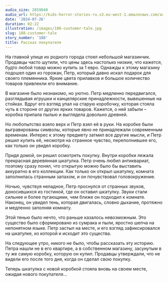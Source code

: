 ```yaml
---
audio_size: 2859840
audio_url: https://kids-horror-stories-ru.s3.eu-west-1.amazonaws.com/audio/188-customer-tale.mp3
date: '2024-07-26'
duration: 02:22
illustration: /images/188-customer-tale.jpg
slug: 188-customer-tale
story_number: '188'
title: Рассказ покупателя
---
```


На главной улице их родного города стоял небольшой магазинчик. Продавцы часто шутили, что цены здесь настолько низкие, что кажется, будто любой товар можно купить за 1 евро. Однажды к этому магазину подошел один из горожан, Петр, который давно искал подарок для своего племянника. Яркие цвета прилавков и большое количество товаров привлекли его внимание.

В магазине было незнакомо, но уютно. Петр медленно передвигался, разглядывая игрушки и канцелярские принадлежности, вывешенные на стойках. Вдруг его взгляд упал на старую коробочку, которая стояла чуть в стороне от других ярких товаров. Кажется, о ней забыли – коробка припала пылью и выглядела довольно древней.

Но любопытство взяло верх и Петр взял её в руки. На коробке были выгравированы символы, которые явно не принадлежали современным временам. Интерес к этому предмету затмил все другие мысли, и Петр решил купить её, несмотря на странное чувство, переполнившее его, как только он увидел коробку.

Придя домой, он решил осмотреть покупку. Внутри коробки лежала прекрасная деревянная шкатулка. Петр очень любил антиквариат, поэтому сразу понял, что открытую можно было бы выставить аккуратно в его коллекции. Как только он открыл шкатулку, комната заполнилась странным запахом, и он почувствовал головокружение.

Ночью, чувствуя неладное, Петр проснулся от странных звуков, доносившихся из гостиной, где он оставил шкатулку. Звуки стали сильнее и более пугающими, чем ближе он подходил к комнате. Наконец, он увидел тень, которая двигалась, словно дыхание, протяжно и медленно заполняя комнату.

Этой тенью было нечто, что раньше казалось невозможным. Это существо было сформировано из сумрака и пыли, яростно шепча на непонятном языке. Петр застыл на месте, и его взгляд зафиксировался на шкатулке, из которой и исходит это существа.

На следующее утро, никого не было, чтобы рассказать эту историю. Петра нашли не в его квартире, а в собственном магазину, засунутым в ту же самую коробку, которую он купил. Продавцы утверждали, что не видели его после того дня, когда он сделал свою покупку.

Теперь шкатулка с новой коробкой стояла вновь на своем месте, ожидая нового покупателя…